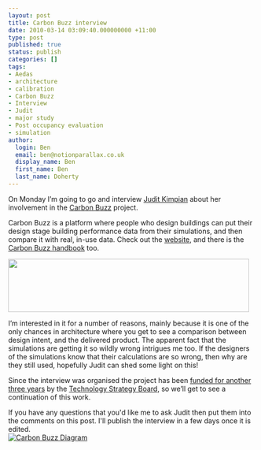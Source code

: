 ```yaml
---
layout: post
title: Carbon Buzz interview
date: 2010-03-14 03:09:40.000000000 +11:00
type: post
published: true
status: publish
categories: []
tags:
- Aedas
- architecture
- calibration
- Carbon Buzz
- Interview
- Judit
- major study
- Post occupancy evaluation
- simulation
author:
  login: Ben
  email: ben@notionparallax.co.uk
  display_name: Ben
  first_name: Ben
  last_name: Doherty
---
```

<p>On Monday I’m going to go and interview <a href="http://www.aedas.com/Europe/JuditKimpian">Judit Kimpian</a> about her involvement in the <a href="http://www.bre.co.uk/carbonbuzz/">Carbon Buzz</a> project.</p>
<p>Carbon Buzz is a platform where people who design buildings can put their design stage building performance data from their simulations, and then compare it with real, in-use data. Check out the <a href="http://www.bre.co.uk/carbonbuzz/">website</a>, and there is the <a href="http://www.bre.co.uk/carbonbuzz/docs/CarbonBuzz_Handbook.pdf">Carbon Buzz handbook</a> too.</p>
<p><a href="http://www.notionparallax.co.uk/wordpress/wp-content/uploads/2010/03/carbonBuzzGraphs.png"><img class="alignnone size-full wp-image-440" title="carbonBuzzGraphs" src="{{ site.baseurl }}/assets/carbonBuzzGraphs.png" alt="" width="490" height="108" /></a></p>
<p>I’m interested in it for a number of reasons, mainly because it is one of the only chances in architecture where you get to see a comparison between design intent, and the delivered product. The apparent fact that the simulations are getting it so wildly wrong intrigues me too. If the designers of the simulations know that their calculations are so wrong, then why are they still used, hopefully Judit can shed some light on this!</p>
<p>Since the interview was organised the project has been <a href="http://blog.emap.com/footprint/2010/03/11/carbonbuzz-secures-3-year-funding">funded for another three years</a> by the <a href="http://www.innovateuk.org">Technology Strategy Board</a>, so we’ll get to see a continuation of this work.</p>
<p>If you have any questions that you'd like me to ask Judit then put them into the comments on this post. I'll publish the interview in a few days once it is edited.<br />
<a href="http://www.bre.co.uk/carbonbuzz/"><img src="{{ site.baseurl }}/assets/carbonbuzz-diagram.jpg" alt="Carbon Buzz Diagram" /></a></p>
